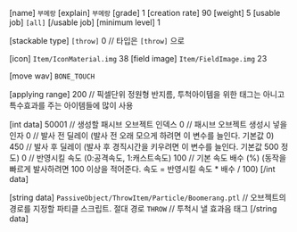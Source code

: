﻿[name] `부메랑`
[explain]
`부메랑`
[grade] 1
[creation rate] 90
[weight] 5
[usable job]
`[all]`
[/usable job]
[minimum level] 1

[stackable type] `[throw]` 0			// 타입은 `[throw]` 으로

[icon] `Item/IconMaterial.img` 38
[field image] `Item/FieldImage.img` 23

[move wav] `BONE_TOUCH`

[applying range] 200 // 픽셀단위 정원형 반지름, 투척아이템을 위한 태그는 아니고 특수효과를 주는 아이템들에 많이 사용

[int data]
50001					// 생성할 패시브 오브젝트 인덱스
0					// 패시브 오브젝트 생성시 넣을 인자
0					// 발사 전 딜레이 (발사 전 오래 모으게 하려면 이 변수를 늘인다. 기본값 0)
450					// 발사 후 딜레이 (발사 후 경직시간을 키우려면 이 변수를 늘인다. 기본값 500 정도)
0					// 반영시킬 속도 (0:공격속도, 1:캐스트속도)
100					// 기본 속도 배수 (%) (동작을 빠르게 발사하려면 100 이상을 적어준다. 속도 = 반영시킬 속도 * 배수 / 100)
[/int data]

[string data]
`PassiveObject/ThrowItem/Particle/Boomerang.ptl`	// 오브젝트의 경로를 지정할 파티클 스크립트. 절대 경로
`THROW`							// 투척시 낼 효과음 태그
[/string data]